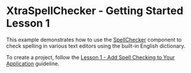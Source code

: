 # XtraSpellChecker - Getting Started Lesson 1


<p>This example demonstrates how to use the <a href="http://help.devexpress.com/#WindowsForms/clsDevExpressXtraSpellCheckerSpellCheckertopic">SpellChecker</a> component to check spelling in various text editors using the built-in English dictionary.</p>
<p>To create a project, follow the <a href="http://help.devexpress.com/#WindowsForms/CustomDocument114002">Lesson 1 - Add Spell Checking to Your Application</a> guideline.</p>

<br/>



